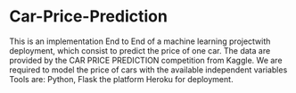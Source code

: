# Car-Price-Prediction
This is an implementation End to End of a machine learning projectwith deployment, which consist to predict the price of one car. The data are provided by the CAR PRICE PREDICTION competition from Kaggle. We are required to model the price of cars with the available independent variables
Tools are: Python, Flask the platform Heroku for deployment.

